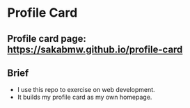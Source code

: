 # Profile Card
## Profile card page: https://sakabmw.github.io/profile-card

## Brief
- I use this repo to exercise on web development.
- It builds my profile card as my own homepage.